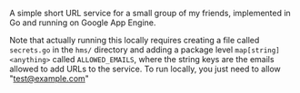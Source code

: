 A simple short URL service for a small group of my friends, implemented in Go and running on Google App Engine.

Note that actually running this locally requires creating a file called `secrets.go` in the `hms/` directory and adding a package level `map[string]<anything>` called `ALLOWED_EMAILS`, where the string keys are the emails allowed to add URLs to the service. To run locally, you just need to allow "test@example.com"
